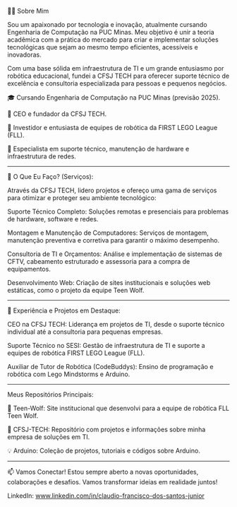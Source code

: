 <!--
**CFSJCODE/CFSJCODE** is a ✨ _special_ ✨ repository because its `README.md` (this file) appears on your GitHub profile.

Here are some ideas to get you started:

- 🔭 I’m currently working on ...
- 🌱 I’m currently learning ...
- 👯 I’m looking to collaborate on ...
- 🤔 I’m looking for help with ...
- 💬 Ask me about ...
- 📫 How to reach me: ...
- 😄 Pronouns: ...
- ⚡ Fun fact: ...
-->

👨‍💻 Sobre Mim

Sou um apaixonado por tecnologia e inovação, atualmente cursando Engenharia de Computação na PUC Minas. 
Meu objetivo é unir a teoria acadêmica com a prática do mercado para criar e implementar soluções tecnológicas que sejam ao mesmo tempo eficientes, acessíveis e inovadoras.

Com uma base sólida em infraestrutura de TI e um grande entusiasmo por robótica educacional, fundei a CFSJ TECH para oferecer suporte técnico de excelência e consultoria especializada para pessoas e pequenos negócios.

🎓 Cursando Engenharia de Computação na PUC Minas (previsão 2025).

🚀 CEO e fundador da CFSJ TECH.

🤖 Investidor e entusiasta de equipes de robótica da FIRST LEGO League (FLL).

🔧 Especialista em suporte técnico, manutenção de hardware e infraestrutura de redes.

---------------------------------------------------------------------------------------------------------------------------------------------------------------------------------------------------------------------------------

🚀 O Que Eu Faço? (Serviços):

Através da CFSJ TECH, lidero projetos e ofereço uma gama de serviços para otimizar e proteger seu ambiente tecnológico:

Suporte Técnico Completo: Soluções remotas e presenciais para problemas de hardware, software e redes.

Montagem e Manutenção de Computadores: Serviços de montagem, manutenção preventiva e corretiva para garantir o máximo desempenho.

Consultoria de TI e Orçamentos: Análise e implementação de sistemas de CFTV, cabeamento estruturado e assessoria para a compra de equipamentos.

Desenvolvimento Web: Criação de sites institucionais e soluções web estáticas, como o projeto da equipe Teen Wolf.

---------------------------------------------------------------------------------------------------------------------------------------------------------------------------------------------------------------------------------

💼 Experiência e Projetos em Destaque:

CEO na CFSJ TECH: Liderança em projetos de TI, desde o suporte técnico individual até a consultoria para pequenas empresas.

Suporte Técnico no SESI: Gestão de infraestrutura de TI e suporte a equipes de robótica FIRST LEGO League (FLL).

Auxiliar de Tutor de Robótica (CodeBuddys): Ensino de programação e robótica com Lego Mindstorms e Arduino.

---------------------------------------------------------------------------------------------------------------------------------------------------------------------------------------------------------------------------------

Meus Repositórios Principais:

🐺 Teen-Wolf: Site institucional que desenvolvi para a equipe de robótica FLL Teen Wolf.

🔧 CFSJ-TECH: Repositório com projetos e informações sobre minha empresa de soluções em TI.

💡 Arduino: Coleção de projetos, tutoriais e códigos sobre Arduino.

---------------------------------------------------------------------------------------------------------------------------------------------------------------------------------------------------------------------------------

📫 Vamos Conectar!
Estou sempre aberto a novas oportunidades, colaborações e desafios. Vamos transformar ideias em realidade juntos!

LinkedIn: www.linkedin.com/in/claudio-francisco-dos-santos-junior
